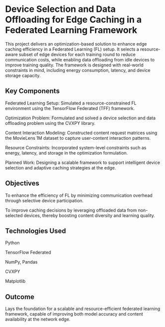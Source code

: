 # Device Selection and Data Offloading for Edge Caching in a Federated Learning Framework
This project delivers an optimization-based solution to enhance edge caching efficiency in a Federated Learning (FL) setup. It selects a resource-aware subset of edge devices for each training round to reduce communication costs, while enabling data offloading from idle devices to improve training quality. The framework is designed with real-world constraints in mind, including energy consumption, latency, and device storage capacity.

## Key Components
Federated Learning Setup: Simulated a resource-constrained FL environment using the TensorFlow Federated (TFF) framework.

Optimization Problem: Formulated and solved a device selection and data offloading problem using the CVXPY library.

Content Interaction Modeling: Constructed content request matrices using the MovieLens 1M dataset to capture user-content interaction patterns.

Resource Constraints: Incorporated system-level constraints such as energy, latency, and storage in the optimization formulation.

Planned Work: Designing a scalable framework to support intelligent device selection and adaptive caching strategies at the edge.

## Objectives
To enhance the efficiency of FL by minimizing communication overhead through selective device participation.

To improve caching decisions by leveraging offloaded data from non-selected devices, thereby boosting content diversity and learning quality.

## Technologies Used
Python

TensorFlow Federated

NumPy, Pandas

CVXPY

Matplotlib

## Outcome
Lays the foundation for a scalable and resource-efficient federated learning framework, capable of improving both model accuracy and content availability at the network edge.
